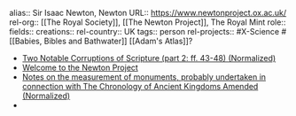 alias:: Sir Isaac Newton, Newton
URL:: https://www.newtonproject.ox.ac.uk/
rel-org:: [[The Royal Society]], [[The Newton Project]], The Royal Mint
role::
fields::
creations::
rel-country:: UK
tags:: person
rel-projects:: #X-Science #[[Babies, Bibles and Bathwater]] [[Adam's Atlas]]?



- [Two Notable Corruptions of Scripture (part 2: ff. 43-48) (Normalized)](https://www.newtonproject.ox.ac.uk/view/texts/normalized/THEM00262)
- [Welcome to the Newton Project](https://www.newtonproject.ox.ac.uk/)
- [Notes on the measurement of monuments, probably undertaken in connection with The Chronology of Ancient Kingdoms Amended (Normalized)](https://www.newtonproject.ox.ac.uk/view/texts/normalized/THEM00109)
-
